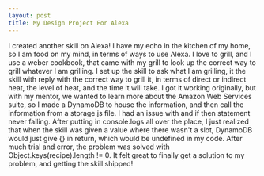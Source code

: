 ```yaml
---
layout: post
title: My Design Project For Alexa
---
```

I created another skill on Alexa!  I have my echo in the kitchen of my home, so I am food on my mind, in terms of ways to use Alexa.  I love to grill, and I use a weber cookbook, that came with my grill to 
look up the correct way to grill whatever I am grilling.  I set up the skill to ask what I am grilling, it the skill with reply with the correct way to grill it, in terms of direct or indirect heat, 
the level of heat, and the time it will take.  I got it working originally, but with my mentor, we wanted to learn more about the Amazon Web Services suite, so I made a DynamoDB to house the information,
and then call the information from a storage.js file.  I had an issue with and if then statement never failing.  After putting in console.logs all over the place, I just realized that when the skill was 
given a value where there wasn't a slot, DynamoDB would just give {} in return, which would be undefined in my code.  After much trial and error, the problem was solved with Object.keys(recipe).length != 0.
It felt great to finally get a solution to my problem, and getting the skill shipped!  



